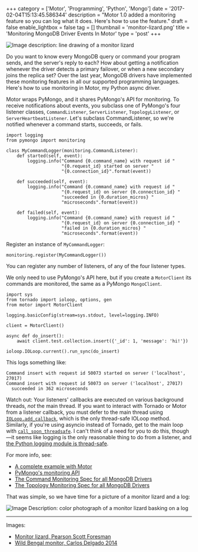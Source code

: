 +++
category = ['Motor', 'Programming', 'Python', 'Mongo']
date = '2017-02-04T15:13:45.586344'
description = "Motor 1.0 added a monitoring feature so you can log what it does. Here's how to use the feature."
draft = false
enable_lightbox = false
tag = []
thumbnail = 'monitor-lizard.png'
title = 'Monitoring MongoDB Driver Events In Motor'
type = 'post'
+++

![Image description: line drawing of a monitor lizard](monitor-lizard.png)

Do you want to know every MongoDB query or command your program sends, and the server's reply to each? How about getting a notification whenever the driver detects a primary failover, or when a new secondary joins the replica set? Over the last year, MongoDB drivers have implemented these monitoring features in all our supported programming languages. Here's how to use monitoring in Motor, my Python async driver.

Motor wraps PyMongo, and it shares PyMongo's API for monitoring. To receive notifications about events, you subclass one of PyMongo's four listener classes, ``CommandListener``, ``ServerListener``, ``TopologyListener``, or ``ServerHeartbeatListener``. Let's subclass CommandListener, so we're notified whenever a command starts, succeeds, or fails.

```py3
import logging
from pymongo import monitoring

class MyCommandLogger(monitoring.CommandListener):
    def started(self, event):
        logging.info("Command {0.command_name} with request id "
                     "{0.request_id} started on server "
                     "{0.connection_id}".format(event))

    def succeeded(self, event):
        logging.info("Command {0.command_name} with request id "
                     "{0.request_id} on server {0.connection_id} "
                     "succeeded in {0.duration_micros} "
                     "microseconds".format(event))

    def failed(self, event):
        logging.info("Command {0.command_name} with request id "
                     "{0.request_id} on server {0.connection_id} "
                     "failed in {0.duration_micros} "
                     "microseconds".format(event))
```

Register an instance of ``MyCommandLogger``:

```py3
monitoring.register(MyCommandLogger())
```

You can register any number of listeners, of any of the four listener types.

We only need to use PyMongo's API here, but if you create a ``MotorClient`` its commands are monitored, the same as a PyMongo ``MongoClient``.

```py3
import sys
from tornado import ioloop, options, gen
from motor import MotorClient

logging.basicConfig(stream=sys.stdout, level=logging.INFO)

client = MotorClient()

async def do_insert():
    await client.test.collection.insert({'_id': 1, 'message': 'hi!'})

ioloop.IOLoop.current().run_sync(do_insert)
```

This logs something like:

```text
Command insert with request id 50073 started on server ('localhost', 27017)
Command insert with request id 50073 on server ('localhost', 27017) 
  succeeded in 362 microseconds
```

Watch out: Your listeners' callbacks are executed on various background threads, *not* the main thread. If you want to interact with Tornado or Motor from a listener callback, you must defer to the main thread using [``IOLoop.add_callback``](http://www.tornadoweb.org/en/latest/ioloop.html#tornado.ioloop.IOLoop.add_callback), which is the only thread-safe IOLoop method. Similarly, if you're using asyncio instead of Tornado, get to the main loop with [``call_soon_threadsafe``](https://docs.python.org/3/library/asyncio-eventloop.html#asyncio.AbstractEventLoop.call_soon_threadsafe). I can't think of a need for you to do this, though&mdash;it seems like logging is the only reasonable thing to do from a listener, and [the Python logging module is thread-safe](https://docs.python.org/3/library/logging.html#thread-safety).

For more info, see:

* [A complete example with Motor](https://gist.github.com/ajdavis/86e1cb6dfcbf8b29fb44362cf48021cd)
* [PyMongo's monitoring API](http://api.mongodb.com/python/current/api/pymongo/monitoring.html)
* [The Command Monitoring Spec for all MongoDB Drivers](https://github.com/mongodb/specifications/blob/master/source/command-monitoring/command-monitoring.rst)
* [The Topology Monitoring Spec for all MongoDB Drivers](https://github.com/mongodb/specifications/blob/master/source/server-discovery-and-monitoring/server-discovery-and-monitoring-monitoring.rst)

That was simple, so we have time for a picture of a monitor lizard and a log:

![Image Description: color photograph of a monitor lizard basking on a log](varanus-bengalensis.jpg)

***

Images:

* [Monitor lizard, Pearson Scott Foresman](https://commons.wikimedia.org/wiki/File:Monitor_Lizard_(PSF).png)
* [Wild Bengal monitor, Carlos Delgado 2014](https://commons.wikimedia.org/wiki/File:Varanus_bengalensis_-_02.jpg)
